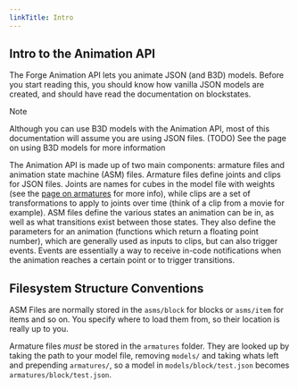 ```yaml
---
linkTitle: Intro
---
```


<article class="docs-entry">
<h1 id="intro-to-the-animation-api">Intro to the Animation API<a class="headerlink" href="#intro-to-the-animation-api" title="Permanent link"> </a></h1>
<p>The Forge Animation API lets you animate JSON (and B3D) models.
Before you start reading this, you should know how vanilla JSON models are created, and should have 
read the documentation on blockstates.</p>
<div class="admonition note">
<p class="admonition-title">Note</p>
<p>Although you can use B3D models with the Animation API, most of this documentation will assume you
are using JSON files. (TODO) See the page on using B3D models for more information</p>
</div>
<p>The Animation API is made up of two main components: armature files and animation state machine (ASM) files.
Armature files define joints and clips for JSON files. Joints are names for cubes in the model file with weights (see the <a href="../armature/index.htm">page on armatures</a> for more info), while
clips are a set of transformations to apply to joints over time (think of a clip from a movie for example). ASM files define the various states an animation can be in, as well as what
transitions exist between those states. They also define the parameters for an animation (functions which return a floating point number), which are generally used as inputs to clips, but can also
trigger events. Events are essentially a way to receive in-code notifications when the animation reaches a certain point or to trigger transitions.</p>
<h2 id="filesystem-structure-conventions">Filesystem Structure Conventions<a class="headerlink" href="#filesystem-structure-conventions" title="Permanent link"> </a></h2>
<p>ASM Files are normally stored in the <code>asms/block</code> for blocks or <code>asms/item</code> for items and so on. You specify where to load
 them from, so their location is really up to you.</p>
<p>Armature files <em>must</em> be stored in the <code>armatures</code> folder. They are looked up by taking the path to your model file, removing <code>models/</code> and taking whats left and prepending
 <code>armatures/</code>, so a model in <code>models/block/test.json</code> becomes <code>armatures/block/test.json</code>.</p>
 </article>